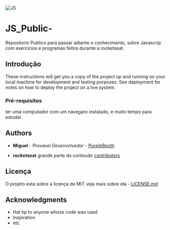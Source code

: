 ![JS](https://external-content.duckduckgo.com/iu/?u=https%3A%2F%2Fupload.wikimedia.org%2Fwikipedia%2Fcommons%2F6%2F6a%2FJavaScript-logo.png&f=1&nofb=1)
# JS_Public-
Repositorio Publico para passar adiante o conhecimento, sobre Javascrip com exercicios e programas feitos durante a rocketseat.

## Introdução

These instructions will get you a copy of the project up and running on your local machine for development and testing purposes. See deployment for notes on how to deploy the project on a live system.

### Pré-requisitos

ter uma computador com um navegaro instalado, e muito tempo para estudar.

## Authors

* **Miguel** - *Provavel Desenvolvedor* - [PurpleBooth](https://github.com/miguelsrrobo)

* **rocketseat** grande parte do conteudo [contributors](https://app.rocketseat.com.br/dashboard)

## Licença
O projeto esta sobre a licença do MIT veja mais sobre ela - [LICENSE.md](https://raw.githubusercontent.com/miguelsrrobo/JS_Public-/master/LICENSE) 

## Acknowledgments

* Hat tip to anyone whose code was used
* Inspiration
* etc

